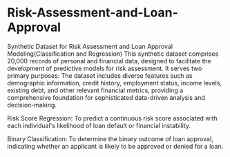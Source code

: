 # Risk-Assessment-and-Loan-Approval
Synthetic Dataset for Risk Assessment and Loan Approval Modeling(Classification and Regression)
This synthetic dataset comprises 20,000 records of personal and financial data, designed to facilitate the development of predictive models for risk assessment. It serves two primary purposes: The dataset includes diverse features such as demographic information, credit history, employment status, income levels, existing debt, and other relevant financial metrics, providing a comprehensive foundation for sophisticated data-driven analysis and decision-making.

Risk Score Regression: To predict a continuous risk score associated with each individual's likelihood of loan default or financial instability.

Binary Classification: To determine the binary outcome of loan approval, indicating whether an applicant is likely to be approved or denied for a loan.
